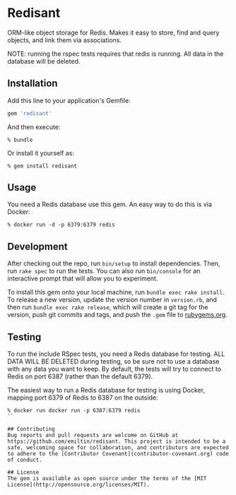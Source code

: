 # Redisant
ORM-like object storage for Redis. Makes it easy to store, find and query objects, and link them via associations.

NOTE: running the rspec tests requires that redis is running. All data in the database will be deleted.


## Installation
Add this line to your application's Gemfile:

```ruby
gem 'redisant'
```

And then execute:

```shell
% bundle
```
Or install it yourself as:

```shell
% gem install redisant
```

## Usage
You need a Redis database use this gem. An easy way to do this is via Docker:

```shell
% docker run -d -p 6379:6379 redis
```

## Development
After checking out the repo, run `bin/setup` to install dependencies. Then, run `rake spec` to run the tests. You can also run `bin/console` for an interactive prompt that will allow you to experiment.

To install this gem onto your local machine, run `bundle exec rake install`. To release a new version, update the version number in `version.rb`, and then run `bundle exec rake release`, which will create a git tag for the version, push git commits and tags, and push the `.gem` file to [rubygems.org](https://rubygems.org).

## Testing
To run the include RSpec tests, you need a Redis database for testing. ALL DATA WILL BE DELETED during testing, so be sure not to use a database with any data you want to keep. By default, the tests will try to connect to Redis on port 6387 (rather than the default 6379).

The easiest way to run a Redis database for testing is using Docker, mapping port 6379 of Redis to 6387 on the outside:

```shell
% docker run docker run -p 6387:6379 redis
``

## Contributing
Bug reports and pull requests are welcome on GitHub at https://github.com/emiltin/redisant. This project is intended to be a safe, welcoming space for collaboration, and contributors are expected to adhere to the [Contributor Covenant](contributor-covenant.org) code of conduct.

## License
The gem is available as open source under the terms of the [MIT License](http://opensource.org/licenses/MIT).

